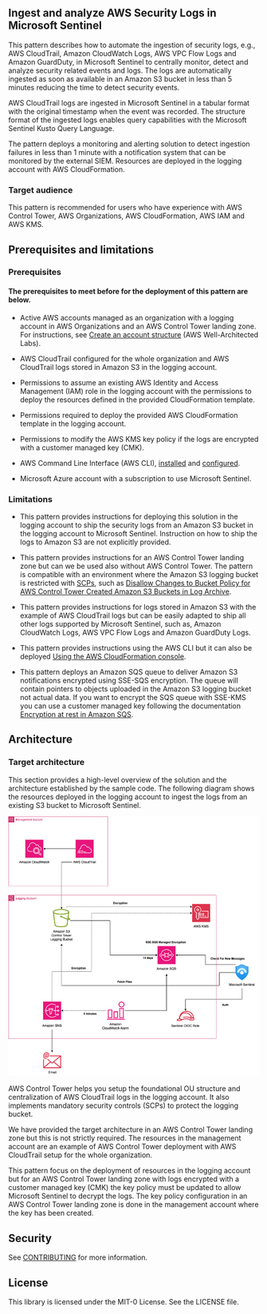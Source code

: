 ## Ingest and analyze AWS Security Logs in Microsoft Sentinel

This pattern describes how to automate the ingestion of security logs, e.g., AWS CloudTrail, Amazon CloudWatch Logs, AWS VPC Flow Logs and Amazon GuardDuty, in Microsoft Sentinel to centrally monitor, detect and analyze security related events and logs. The logs are automatically ingested as soon as available in an Amazon S3 bucket in less than 5 minutes reducing the time to detect security events.

AWS CloudTrail logs are ingested in Microsoft Sentinel in a tabular format with the original timestamp when the event was recorded. The structure format of the ingested logs enables query capabilities with the Microsoft Sentinel Kusto Query Language.

The pattern deploys a monitoring and alerting solution to detect ingestion failures in less than 1 minute with a notification system that can be monitored by the external SIEM. Resources are deployed in the logging account with AWS CloudFormation.


### Target audience

This pattern is recommended for users who have experience with AWS Control Tower, AWS Organizations, AWS CloudFormation, AWS IAM and AWS KMS.

## Prerequisites and limitations
### Prerequisites

#### The prerequisites to meet before for the deployment of this pattern are below.

- Active AWS accounts managed as an organization with a logging account in AWS Organizations and an AWS Control Tower landing zone. For instructions, see [Create an account structure](https://www.wellarchitectedlabs.com/cost/100_labs/100_1_aws_account_setup/2_account_structure/) (AWS Well-Architected Labs).

- AWS CloudTrail configured for the whole organization and AWS CloudTrail logs stored in Amazon S3 in the logging account.

- Permissions to assume an existing AWS Identity and Access Management (IAM) role in the logging account with the permissions to deploy the resources defined in the provided CloudFormation template.

- Permissions required to deploy the provided AWS CloudFormation template in the logging account.

- Permissions to modify the AWS KMS key policy if the logs are encrypted with a customer managed key (CMK).

- AWS Command Line Interface (AWS CLI), [installed](https://docs.aws.amazon.com/cli/latest/userguide/getting-started-install.html) and [configured](https://docs.aws.amazon.com/cli/latest/userguide/cli-configure-files.html).

- Microsoft Azure account with a subscription to use Microsoft Sentinel.

### Limitations 

- This pattern provides instructions for deploying this solution in the logging account to ship the security logs from an Amazon S3 bucket in the logging account to Microsoft Sentinel. Instruction on how to ship the logs to Amazon S3 are not explicitly provided.

- This pattern provides instructions for an AWS Control Tower landing zone but can we be used also without AWS Control Tower. The pattern is compatible with an environment where the Amazon S3 logging bucket is restricted with [SCPs](https://docs.aws.amazon.com/organizations/latest/userguide/orgs_manage_policies_scps.html), such as [Disallow Changes to Bucket Policy for AWS Control Tower Created Amazon S3 Buckets in Log Archive](https://docs.aws.amazon.com/controltower/latest/controlreference/mandatory-controls.html#disallow-policy-changes-s3-buckets-created).

- This pattern provides instructions for logs stored in Amazon S3 with the example of AWS CloudTrail logs but can be easily adapted to ship all other logs supported by Microsoft Sentinel, such as, Amazon CloudWatch Logs, AWS VPC Flow Logs and Amazon GuardDuty Logs.

- This pattern provides instructions using the AWS CLI but it can also be deployed [Using the AWS CloudFormation console](https://docs.aws.amazon.com/AWSCloudFormation/latest/UserGuide/cfn-using-console.html).

- This pattern deploys an Amazon SQS queue to deliver Amazon S3 notifications encrypted using SSE-SQS encryption. The queue will contain pointers to objects uploaded in the Amazon S3 logging bucket not actual data. If you want to encrypt the SQS queue with SSE-KMS you can use a customer managed key following the documentation [Encryption at rest in Amazon SQS](https://docs.aws.amazon.com/AWSSimpleQueueService/latest/SQSDeveloperGuide/sqs-server-side-encryption.html).

## Architecture
### Target architecture

This section provides a high-level overview of the solution and the architecture established by the sample code. The following diagram shows the resources deployed in the logging account to ingest the logs from an existing S3 bucket to Microsoft Sentinel.

![Architecture](docs/Architecture.png)

AWS Control Tower helps you setup the foundational OU structure and centralization of AWS CloudTrail logs in the logging account. It also implements mandatory security controls (SCPs) to protect the logging bucket.

We have provided the target architecture in an AWS Control Tower landing zone but this is not strictly required. The resources in the management account are an example of AWS Control Tower deployment with AWS CloudTrail setup for the whole organization.

This pattern focus on the deployment of resources in the logging account but for an AWS Control Tower landing zone with logs encrypted with a customer managed key (CMK) the key policy must be updated to allow Microsoft Sentinel to decrypt the logs. The key policy configuration in an AWS Control Tower landing zone is done in the management account where the key has been created.

## Security

See [CONTRIBUTING](CONTRIBUTING.md#security-issue-notifications) for more information.

## License

This library is licensed under the MIT-0 License. See the LICENSE file.
